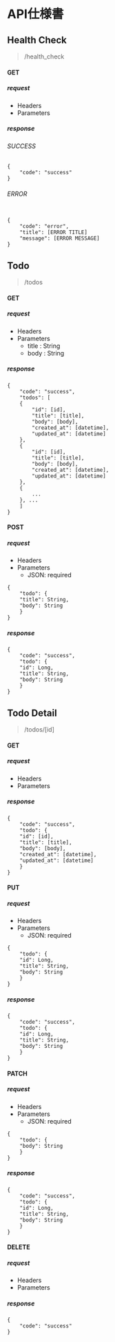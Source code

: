
# API仕様書

## Health Check

> /health_check

#### GET

##### request

- Headers
- Parameters

##### response

###### SUCCESS

```
{
    "code": "success"
}
```

###### ERROR

```

{
    "code": "error",
    "title": [ERROR TITLE]
    "message": [ERROR MESSAGE]
}

```

## Todo

> /todos

#### GET

##### request

- Headers
- Parameters
    - title : String
    - body : String

##### response

```
{
    "code": "success",
    "todos": [
	{
	    "id": [id],
	    "title": [title],
	    "body": [body],
	    "created_at": [datetime],
	    "updated_at": [datetime]
	},
	{
	    "id": [id],
	    "title": [title],
	    "body": [body],
	    "created_at": [datetime],
	    "updated_at": [datetime]
	},
	{
	    ...
	}, ...
    ]
}
```

#### POST

##### request

- Headers
- Parameters
  - JSON: required

```
{
    "todo": {
	"title": String,
	"body": String
    }
}
```

##### response

```
{
    "code": "success",
    "todo": {
	"id": Long,
	"title": String,
	"body": String
    }
}
```

## Todo Detail

> /todos/[id]

#### GET

##### request

- Headers
- Parameters

##### response

```
{
    "code": "success",
    "todo": {
	"id": [id],
	"title": [title],
	"body": [body],
	"created_at": [datetime],
	"updated_at": [datetime]
    }
}
```

#### PUT

##### request

- Headers
- Parameters
  - JSON: required

```
{
    "todo": {
	"id": Long,
	"title": String,
	"body": String
    }
}
```

##### response

```
{
    "code": "success",
    "todo": {
	"id": Long,
	"title": String,
	"body": String
    }
}
```

#### PATCH

##### request

- Headers
- Parameters
  - JSON: required

```
{
    "todo": {
	"body": String
    }
}
```

##### response

```
{
    "code": "success",
    "todo": {
	"id": Long,
	"title": String,
	"body": String
    }
}
```

#### DELETE

##### request

- Headers
- Parameters

##### response

```
{
    "code": "success"
}
```

